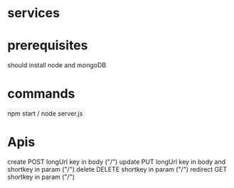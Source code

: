 # services

# prerequisites
should install node and mongoDB

# commands
npm start / node server.js

# Apis 
create POST longUrl key in body ("/")
update PUT longUrl key in body and shortkey in param ("/<shortkey>")
delete DELETE shortkey in param ("/<shortkey>")
redirect GET shortkey in param ("/<shortkey>")
